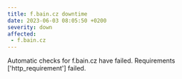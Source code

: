 ```yaml
---
title: f.bain.cz downtime
date: 2023-06-03 08:05:50 +0200
severity: down
affected:
 - f.bain.cz
---
```

Automatic checks for f.bain.cz have failed. Requirements ['http_requirement'] failed.
